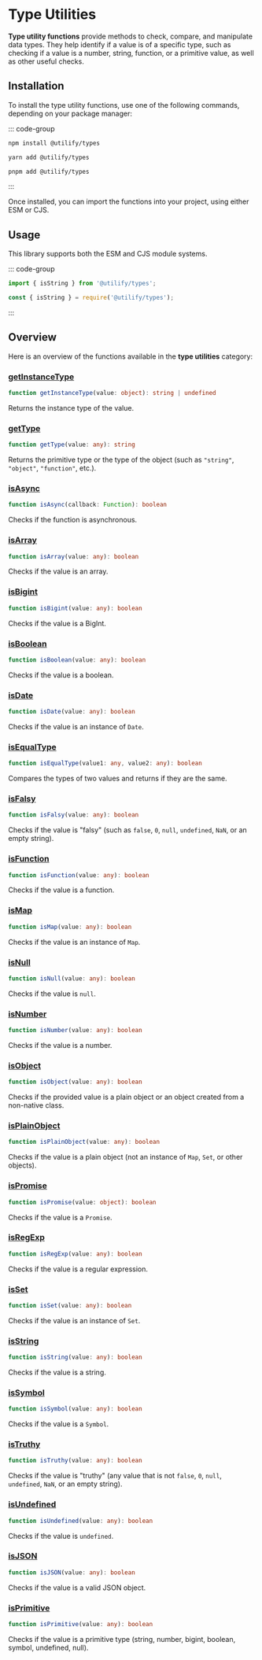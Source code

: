 # Type Utilities <Badge type="tip" text="1.0.0" />

**Type utility functions** provide methods to check, compare, and manipulate data types. They help identify if a value is of a specific type, such as checking if a value is a number, string, function, or a primitive value, as well as other useful checks.

## Installation

To install the type utility functions, use one of the following commands, depending on your package manager:

::: code-group
```bash [npm]
npm install @utilify/types
```

```bash [yarn]
yarn add @utilify/types
```

```bash [pnpm]
pnpm add @utilify/types
```
:::

Once installed, you can import the functions into your project, using either ESM or CJS.

## Usage

This library supports both the ESM and CJS module systems.

::: code-group

```typescript [esm]
import { isString } from '@utilify/types'; 
```

```javascript [cjs]
const { isString } = require('@utilify/types');  
```
:::

## Overview

Here is an overview of the functions available in the **type utilities** category:

### [getInstanceType](./getInstanceType.md)  
```typescript  
function getInstanceType(value: object): string | undefined 
```  
Returns the instance type of the value.

### [getType](./getType.md)  
```typescript  
function getType(value: any): string 
```  
Returns the primitive type or the type of the object (such as `"string"`, `"object"`, `"function"`, etc.).

### [isAsync](./isAsync.md)  
```typescript  
function isAsync(callback: Function): boolean
```  
Checks if the function is asynchronous.

### [isArray](./isArray.md)  
```typescript  
function isArray(value: any): boolean
```  
Checks if the value is an array.

### [isBigint](./isBigint.md)  
```typescript  
function isBigint(value: any): boolean  
```  
Checks if the value is a BigInt.

### [isBoolean](./isBoolean.md)  
```typescript  
function isBoolean(value: any): boolean  
```  
Checks if the value is a boolean.

### [isDate](./isDate.md)  
```typescript  
function isDate(value: any): boolean  
```  
Checks if the value is an instance of `Date`.

### [isEqualType](./isEqualType.md)  
```typescript  
function isEqualType(value1: any, value2: any): boolean  
```  
Compares the types of two values and returns if they are the same.

### [isFalsy](./isFalsy.md)  
```typescript  
function isFalsy(value: any): boolean  
```  
Checks if the value is "falsy" (such as `false`, `0`, `null`, `undefined`, `NaN`, or an empty string).

### [isFunction](./isFunction.md)  
```typescript  
function isFunction(value: any): boolean  
```  
Checks if the value is a function.

### [isMap](./isMap.md)  
```typescript  
function isMap(value: any): boolean  
```  
Checks if the value is an instance of `Map`.

### [isNull](./isNull.md)  
```typescript  
function isNull(value: any): boolean  
```  
Checks if the value is `null`.

### [isNumber](./isNumber.md)  
```typescript  
function isNumber(value: any): boolean  
```  
Checks if the value is a number.

### [isObject](./isObject.md)  
```typescript  
function isObject(value: any): boolean  
```  
Checks if the provided value is a plain object or an object created from a non-native class.

### [isPlainObject](./isPlainObject.md)  
```typescript  
function isPlainObject(value: any): boolean  
```  
Checks if the value is a plain object (not an instance of `Map`, `Set`, or other objects).

### [isPromise](./isPromise.md)  
```typescript  
function isPromise(value: object): boolean  
```  
Checks if the value is a `Promise`.

### [isRegExp](./isRegExp.md)  
```typescript  
function isRegExp(value: any): boolean  
```  
Checks if the value is a regular expression.

### [isSet](./isSet.md)  
```typescript  
function isSet(value: any): boolean  
```  
Checks if the value is an instance of `Set`.

### [isString](./isString.md)  
```typescript  
function isString(value: any): boolean  
```  
Checks if the value is a string.

### [isSymbol](./isSymbol.md)  
```typescript  
function isSymbol(value: any): boolean  
```  
Checks if the value is a `Symbol`.

### [isTruthy](./isTruthy.md)  
```typescript  
function isTruthy(value: any): boolean  
```  
Checks if the value is "truthy" (any value that is not `false`, `0`, `null`, `undefined`, `NaN`, or an empty string).

### [isUndefined](./isUndefined.md)  
```typescript  
function isUndefined(value: any): boolean  
```  
Checks if the value is `undefined`.

### [isJSON](./isJSON.md)  
```typescript  
function isJSON(value: any): boolean  
```  
Checks if the value is a valid JSON object.

### [isPrimitive](./isPrimitive.md)  
```typescript  
function isPrimitive(value: any): boolean  
```  
Checks if the value is a primitive type (string, number, bigint, boolean, symbol, undefined, null).